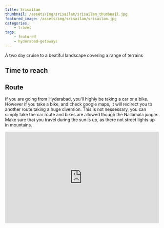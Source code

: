 ```yaml
---
title: Srisailam
thumbnail: /assets/img/srisailam/srisailam_thumbnail.jpg
featured_image: /assets/img/srisailam/srisailam.jpg
categories:
    - travel
tags:
    - featured
    - hyderabad-getaways
---
```


A two day cruise to a beatiful landscape covering a range of terrains

<!--more-->

## Time to reach

## Route

If you are going from Hyderabad, you'll highly be taking a car or a bike. However if you take a bike, and check google maps, it will redirect you to another route taking a huge diversion. This is not nessessary, you can simply take the car route and bikes are allowed though the Nallamala jungle. Make sure that you travel during the sun is up, as there not street lights up in mountains.  

<iframe src="https://www.google.com/maps/embed?pb=!1m28!1m12!1m3!1d978219.8127265971!2d78.13093698600977!3d16.718310350372192!2m3!1f0!2f0!3f0!3m2!1i1024!2i768!4f13.1!4m13!3e0!4m5!1s0x3bcb99daeaebd2c7%3A0xae93b78392bafbc2!2sHyderabad%2C%20Telangana!3m2!1d17.385044!2d78.486671!4m5!1s0x3bb5656d70792343%3A0xb2342e1f2ed1834b!2sSrisailam%2C%20Andhra%20Pradesh!3m2!1d16.0732748!2d78.8687291!5e0!3m2!1sen!2sin!4v1577599691973!5m2!1sen!2sin" width="100%" height="300px" frameborder="0" style="border:0;" allowfullscreen=""></iframe>